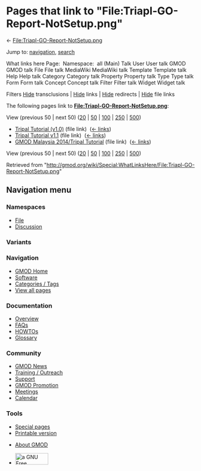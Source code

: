 <div id="mw-page-base" class="noprint">

</div>

<div id="mw-head-base" class="noprint">

</div>

<div id="content" class="mw-body" role="main">

<span id="top"></span>

<div id="mw-js-message" style="display:none;">

</div>



# <span dir="auto">Pages that link to "File:Triapl-GO-Report-NotSetup.png"</span>

<div id="bodyContent">

<div id="contentSub">

←
[File:Triapl-GO-Report-NotSetup.png](/wiki/File:Triapl-GO-Report-NotSetup.png "File:Triapl-GO-Report-NotSetup.png")

</div>

<div id="jump-to-nav" class="mw-jump">

Jump to: [navigation](#mw-navigation), [search](#p-search)

</div>

<div id="mw-content-text">

What links here Page:  Namespace:  all (Main) Talk User User talk GMOD
GMOD talk File File talk MediaWiki MediaWiki talk Template Template talk
Help Help talk Category Category talk Property Property talk Type Type
talk Form Form talk Concept Concept talk Filter Filter talk Widget
Widget talk

Filters
[Hide](/mediawiki/index.php?title=Special:WhatLinksHere/File:Triapl-GO-Report-NotSetup.png&hidetrans=1 "Special:WhatLinksHere/File:Triapl-GO-Report-NotSetup.png")
transclusions \|
[Hide](/mediawiki/index.php?title=Special:WhatLinksHere/File:Triapl-GO-Report-NotSetup.png&hidelinks=1 "Special:WhatLinksHere/File:Triapl-GO-Report-NotSetup.png")
links \|
[Hide](/mediawiki/index.php?title=Special:WhatLinksHere/File:Triapl-GO-Report-NotSetup.png&hideredirs=1 "Special:WhatLinksHere/File:Triapl-GO-Report-NotSetup.png")
redirects \|
[Hide](/mediawiki/index.php?title=Special:WhatLinksHere/File:Triapl-GO-Report-NotSetup.png&hideimages=1 "Special:WhatLinksHere/File:Triapl-GO-Report-NotSetup.png")
file links

The following pages link to
**[File:Triapl-GO-Report-NotSetup.png](/wiki/File:Triapl-GO-Report-NotSetup.png "File:Triapl-GO-Report-NotSetup.png")**:

View (previous 50 \| next 50)
([20](/mediawiki/index.php?title=Special:WhatLinksHere/File:Triapl-GO-Report-NotSetup.png&limit=20 "Special:WhatLinksHere/File:Triapl-GO-Report-NotSetup.png")
\|
[50](/mediawiki/index.php?title=Special:WhatLinksHere/File:Triapl-GO-Report-NotSetup.png&limit=50 "Special:WhatLinksHere/File:Triapl-GO-Report-NotSetup.png")
\|
[100](/mediawiki/index.php?title=Special:WhatLinksHere/File:Triapl-GO-Report-NotSetup.png&limit=100 "Special:WhatLinksHere/File:Triapl-GO-Report-NotSetup.png")
\|
[250](/mediawiki/index.php?title=Special:WhatLinksHere/File:Triapl-GO-Report-NotSetup.png&limit=250 "Special:WhatLinksHere/File:Triapl-GO-Report-NotSetup.png")
\|
[500](/mediawiki/index.php?title=Special:WhatLinksHere/File:Triapl-GO-Report-NotSetup.png&limit=500 "Special:WhatLinksHere/File:Triapl-GO-Report-NotSetup.png"))

- [Tripal Tutorial
  (v1.0)](/wiki/Tripal_Tutorial_(v1.0) "Tripal Tutorial (v1.0)") (file
  link) ‎ <span class="mw-whatlinkshere-tools">([←
  links](/mediawiki/index.php?title=Special:WhatLinksHere&target=Tripal+Tutorial+%28v1.0%29 "Special:WhatLinksHere"))</span>
- [Tripal Tutorial
  v1.1](/wiki/Tripal_Tutorial_v1.1 "Tripal Tutorial v1.1") (file link) ‎
  <span class="mw-whatlinkshere-tools">([←
  links](/mediawiki/index.php?title=Special:WhatLinksHere&target=Tripal+Tutorial+v1.1 "Special:WhatLinksHere"))</span>
- [GMOD Malaysia 2014/Tripal
  Tutorial](/wiki/GMOD_Malaysia_2014/Tripal_Tutorial "GMOD Malaysia 2014/Tripal Tutorial")
  (file link) ‎ <span class="mw-whatlinkshere-tools">([←
  links](/mediawiki/index.php?title=Special:WhatLinksHere&target=GMOD+Malaysia+2014%2FTripal+Tutorial "Special:WhatLinksHere"))</span>

View (previous 50 \| next 50)
([20](/mediawiki/index.php?title=Special:WhatLinksHere/File:Triapl-GO-Report-NotSetup.png&limit=20 "Special:WhatLinksHere/File:Triapl-GO-Report-NotSetup.png")
\|
[50](/mediawiki/index.php?title=Special:WhatLinksHere/File:Triapl-GO-Report-NotSetup.png&limit=50 "Special:WhatLinksHere/File:Triapl-GO-Report-NotSetup.png")
\|
[100](/mediawiki/index.php?title=Special:WhatLinksHere/File:Triapl-GO-Report-NotSetup.png&limit=100 "Special:WhatLinksHere/File:Triapl-GO-Report-NotSetup.png")
\|
[250](/mediawiki/index.php?title=Special:WhatLinksHere/File:Triapl-GO-Report-NotSetup.png&limit=250 "Special:WhatLinksHere/File:Triapl-GO-Report-NotSetup.png")
\|
[500](/mediawiki/index.php?title=Special:WhatLinksHere/File:Triapl-GO-Report-NotSetup.png&limit=500 "Special:WhatLinksHere/File:Triapl-GO-Report-NotSetup.png"))

</div>

<div class="printfooter">

Retrieved from
"<http://gmod.org/wiki/Special:WhatLinksHere/File:Triapl-GO-Report-NotSetup.png>"

</div>

<div id="catlinks" class="catlinks catlinks-allhidden">

</div>

<div class="visualClear">

</div>

</div>

</div>

<div id="mw-navigation">

## Navigation menu

<div id="mw-head">



<div id="left-navigation">

<div id="p-namespaces" class="vectorTabs" role="navigation"
aria-labelledby="p-namespaces-label">

### Namespaces

- <span id="ca-nstab-image"><a href="/wiki/File:Triapl-GO-Report-NotSetup.png" accesskey="c"
  title="View the file page [c]">File</a></span>
- <span id="ca-talk"><a
  href="/mediawiki/index.php?title=File_talk:Triapl-GO-Report-NotSetup.png&amp;action=edit&amp;redlink=1"
  accesskey="t"
  title="Discussion about the content page [t]">Discussion</a></span>

</div>

<div id="p-variants" class="vectorMenu emptyPortlet" role="navigation"
aria-labelledby="p-variants-label">

### 

### Variants[](#)

<div class="menu">

</div>

</div>

</div>

<div id="right-navigation">





</div>



</div>

</div>

</div>

<div id="mw-panel">

<div id="p-logo" role="banner">

<a href="/wiki/Main_Page"
style="background-image: url(http://gmod.org/images/GMOD-cogs.png);"
title="Visit the main page"></a>

</div>

<div id="p-Navigation" class="portal" role="navigation"
aria-labelledby="p-Navigation-label">

### Navigation

<div class="body">

- <span id="n-GMOD-Home">[GMOD Home](/wiki/Main_Page)</span>
- <span id="n-Software">[Software](/wiki/GMOD_Components)</span>
- <span id="n-Categories-.2F-Tags">[Categories /
  Tags](/wiki/Categories)</span>
- <span id="n-View-all-pages">[View all
  pages](/wiki/Special:AllPages)</span>

</div>

</div>

<div id="p-Documentation" class="portal" role="navigation"
aria-labelledby="p-Documentation-label">

### Documentation

<div class="body">

- <span id="n-Overview">[Overview](/wiki/Overview)</span>
- <span id="n-FAQs">[FAQs](/wiki/Category:FAQ)</span>
- <span id="n-HOWTOs">[HOWTOs](/wiki/Category:HOWTO)</span>
- <span id="n-Glossary">[Glossary](/wiki/Glossary)</span>

</div>

</div>

<div id="p-Community" class="portal" role="navigation"
aria-labelledby="p-Community-label">

### Community

<div class="body">

- <span id="n-GMOD-News">[GMOD News](/wiki/GMOD_News)</span>
- <span id="n-Training-.2F-Outreach">[Training /
  Outreach](/wiki/Training_and_Outreach)</span>
- <span id="n-Support">[Support](/wiki/Support)</span>
- <span id="n-GMOD-Promotion">[GMOD
  Promotion](/wiki/GMOD_Promotion)</span>
- <span id="n-Meetings">[Meetings](/wiki/Meetings)</span>
- <span id="n-Calendar">[Calendar](/wiki/Calendar)</span>

</div>

</div>

<div id="p-tb" class="portal" role="navigation"
aria-labelledby="p-tb-label">

### Tools

<div class="body">

- <span id="t-specialpages"><a href="/wiki/Special:SpecialPages" accesskey="q"
  title="A list of all special pages [q]">Special pages</a></span>
- <span id="t-print"><a
  href="/mediawiki/index.php?title=Special:WhatLinksHere/File:Triapl-GO-Report-NotSetup.png&amp;printable=yes"
  rel="alternate" accesskey="p"
  title="Printable version of this page [p]">Printable version</a></span>

</div>

</div>

</div>

</div>

<div id="footer" role="contentinfo">

- <span id="footer-places-about">[About
  GMOD](/wiki/GMOD:About "GMOD:About")</span>

<!-- -->

- <span id="footer-copyrightico">[<img src="http://www.gnu.org/graphics/gfdl-logo-small.png" width="88"
  height="31" alt="a GNU Free Documentation License" />](http://www.gnu.org/licenses/fdl-1.3.html)</span>




</div>

